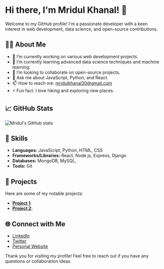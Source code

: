 # Hi there, I'm Mridul Khanal! 👋

Welcome to my GitHub profile! I'm a passionate developer with a keen interest in web development, data science, and open-source contributions.

## 🧑‍💻 About Me

- 🔭 I’m currently working on various web development projects.
- 🌱 I’m currently learning advanced data science techniques and machine learning.
- 👯 I’m looking to collaborate on open-source projects.
- 💬 Ask me about JavaScript, Python, and React.
- 📫 How to reach me: [mridulkhanal30@gmail.com](mailto:mridulkhanal30@gmail.com)
- ⚡ Fun fact: I love hiking and exploring new places.


## 📈 GitHub Stats

![Mridul's GitHub stats](https://github-readme-stats.vercel.app/api?username=Mridulkhanal&show_icons=true&theme=radical)
## 🚀 Skills

- **Languages:** JavaScript, Python, HTML, CSS
- **Frameworks/Libraries:** React, Node.js, Express, Django
- **Databases:** MongoDB, MySQL,
- **Tools:** Git

## 📂 Projects

Here are some of my notable projects:

- [**Project 1**](https://github.com/Mridulkhanal/mridul): 
- [**Project 2**](https://github.com/Mridulkhanal/my-portfolio):

## 🌐 Connect with Me

- [LinkedIn](https://www.linkedin.com/in/mridulkhanal)
- [Twitter](https://twitter.com/mridulkhanal)
- [Personal Website](https://mridulkhanal.com.np)

Thank you for visiting my profile! Feel free to reach out if you have any questions or collaboration ideas.
